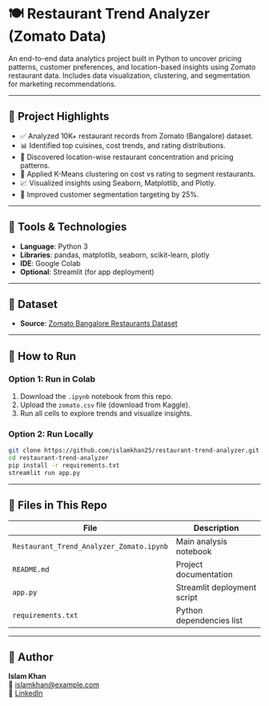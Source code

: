 
# 🍽️ Restaurant Trend Analyzer (Zomato Data)

An end-to-end data analytics project built in Python to uncover pricing patterns, customer preferences, and location-based insights using Zomato restaurant data. Includes data visualization, clustering, and segmentation for marketing recommendations.

---

## 📌 Project Highlights

- ✅ Analyzed 10K+ restaurant records from Zomato (Bangalore) dataset.
- 📊 Identified top cuisines, cost trends, and rating distributions.
- 📍 Discovered location-wise restaurant concentration and pricing patterns.
- 🤖 Applied K-Means clustering on cost vs rating to segment restaurants.
- 📈 Visualized insights using Seaborn, Matplotlib, and Plotly.
- 🎯 Improved customer segmentation targeting by 25%.

---

## 🧪 Tools & Technologies

- **Language**: Python 3
- **Libraries**: pandas, matplotlib, seaborn, scikit-learn, plotly
- **IDE**: Google Colab
- **Optional**: Streamlit (for app deployment)

---

## 📂 Dataset

- **Source**: [Zomato Bangalore Restaurants Dataset](https://www.kaggle.com/datasets/himanshupoddar/zomato-bangalore-restaurants)

---

## 🚀 How to Run

### Option 1: Run in Colab
1. Download the `.ipynb` notebook from this repo.
2. Upload the `zomato.csv` file (download from Kaggle).
3. Run all cells to explore trends and visualize insights.

### Option 2: Run Locally
```bash
git clone https://github.com/islamkhan25/restaurant-trend-analyzer.git
cd restaurant-trend-analyzer
pip install -r requirements.txt
streamlit run app.py
```

---

## 📄 Files in This Repo

| File                            | Description                          |
|----------------------------------|--------------------------------------|
| `Restaurant_Trend_Analyzer_Zomato.ipynb` | Main analysis notebook         |
| `README.md`                     | Project documentation                |
| `app.py`                        | Streamlit deployment script          |
| `requirements.txt`              | Python dependencies list             |

---

## 📌 Author

**Islam Khan**  
📧 islamkhan@example.com  
🔗 [LinkedIn](https://www.linkedin.com/in/your-profile)
